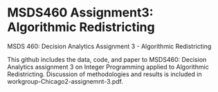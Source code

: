 # MSDS460 Assignment3: Algorithmic Redistricting
MSDS 460: Decision Analytics Assignment 3 - Algorithmic Redistricting

This github includes the data, code, and paper to MSDS460: Decision Analytics assignment 3 on Integer Programming applied to Algorithmic Redistricting. Discussion of methodologies and results is included in workgroup-Chicago2-assignemnt-3.pdf. 
